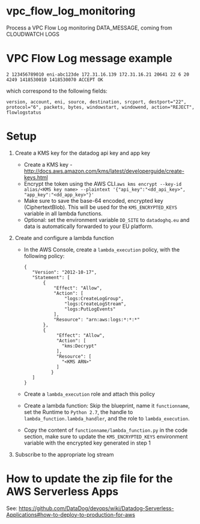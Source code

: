 # vpc_flow_log_monitoring
Process a VPC Flow Log monitoring DATA_MESSAGE, coming from CLOUDWATCH LOGS

# VPC Flow Log message example
```
2 123456789010 eni-abc123de 172.31.16.139 172.31.16.21 20641 22 6 20 4249 1418530010 1418530070 ACCEPT OK
```

which correspond to the following fields:
```
version, account, eni, source, destination, srcport, destport="22", protocol="6", packets, bytes, windowstart, windowend, action="REJECT", flowlogstatus
```

# Setup

1. Create a KMS key for the datadog api key and app key
   - Create a KMS key - http://docs.aws.amazon.com/kms/latest/developerguide/create-keys.html
   - Encrypt the token using the AWS CLI.`aws kms encrypt --key-id alias/<KMS key name> --plaintext '{"api_key":"<dd_api_key>", "app_key":"<dd_app_key>"}'`
   - Make sure to save the base-64 encoded, encrypted key (CiphertextBlob). This will be used for the `KMS_ENCRYPTED_KEYS` variable in all lambda functions.
   - Optional: set the environment variable `DD_SITE` to `datadoghq.eu` and data is automatically forwarded to your EU platform.

1. Create and configure a lambda function
   - In the AWS Console, create a `lambda_execution` policy, with the following policy:
     ```
     {
        "Version": "2012-10-17",
        "Statement": [
            {
                "Effect": "Allow",
                "Action": [
                    "logs:CreateLogGroup",
                    "logs:CreateLogStream",
                    "logs:PutLogEvents"
                ],
                "Resource": "arn:aws:logs:*:*:*"
            },
            {
                 "Effect": "Allow",
                 "Action": [
                   "kms:Decrypt"
                 ],
                 "Resource": [
                   "<KMS ARN>"
                 ]
               }
        ]
     }
     ```

   - Create a `lambda_execution` role and attach this policy

   - Create a lambda function: Skip the blueprint, name it `functionname`, set the Runtime to `Python 2.7`, the handle to `lambda_function.lambda_handler`, and the role to `lambda_execution`.

   - Copy the content of `functionname/lambda_function.py` in the code section, make sure to update the `KMS_ENCRYPTED_KEYS` environment variable with the encrypted key generated in step 1

1. Subscribe to the appropriate log stream


# How to update the zip file for the AWS Serverless Apps

See: https://github.com/DataDog/devops/wiki/Datadog-Serverless-Applications#how-to-deploy-to-production-for-aws

